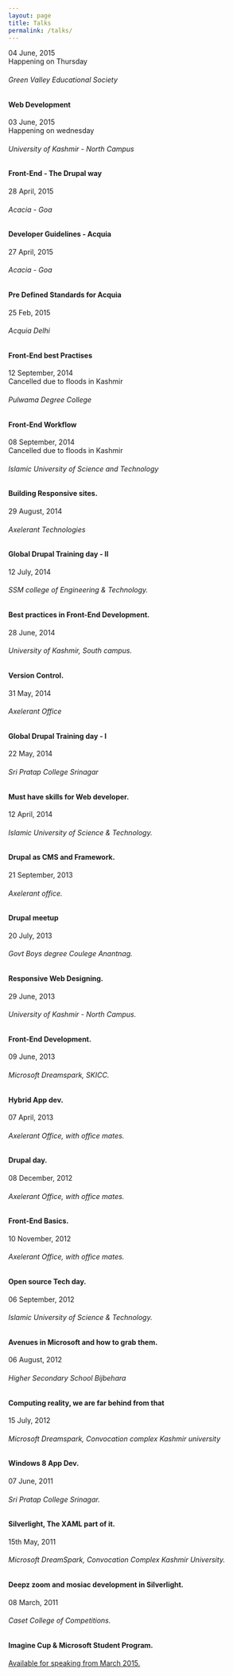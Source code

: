 ```yaml
---
layout: page
title: Talks
permalink: /talks/
---
```


<div class="talks">
<div class="timed">04 June, 2015</div>
<coming>Happening on Thursday</coming>
<h6>Green Valley Educational Society</h6>
<h4>Web Development</h4>
</div>

<div class="talks">
<div class="timed">03 June, 2015</div>
<coming>Happening on wednesday</coming>
<h6>University of Kashmir - North Campus </h6>
<h4>Front-End - The Drupal way</h4>
</div>

<div class="talks">
<div class="timed">28 April, 2015</div>
<h6>Acacia - Goa </h6>
<h4>Developer Guidelines - Acquia</h4>
</div>

<div class="talks">
<div class="timed">27 April, 2015</div>
<h6>Acacia - Goa </h6>
<h4>Pre Defined Standards for Acquia</h4>
</div>

<div class="talks">
<div class="timed">25 Feb, 2015</div>
<h6>Acquia Delhi</h6>
<h4>Front-End best Practises</h4>
</div>

<div class="talks">
<div class="timed">12 September, 2014</div>
<coming>Cancelled due to floods in Kashmir</coming>
<h6>Pulwama Degree College</h6>
<h4>Front-End Workflow</h4>
</div>

<div class="talks">
<div class="timed">08 September, 2014</div>
<coming>Cancelled due to floods in Kashmir</coming>
<h6>Islamic University of Science and Technology</h6>
<h4>Building Responsive sites.</h4>
</div>

<div class="talks">
<div class="timed">29 August, 2014</div>
<h6>Axelerant Technologies</h6>
<h4>Global Drupal Training day - II</h4>
</div>

<div class="talks">
<div class="timed">12 July, 2014</div>
<h6>SSM college of Engineering &amp; Technology.</h6>
<h4>Best practices in Front-End Development.</h4>
</div>

<div class="talks">
<div class="timed">28 June, 2014</div>
<h6>University of Kashmir, South campus.</h6>
<h4>Version Control.</h4>
</div>

<div class="talks">
<div class="timed">31 May, 2014</div>
<h6>Axelerant Office</h6>
<h4>Global Drupal Training day - I</h4>
</div>

<div class="talks">
<div class="timed">22 May, 2014</div>
<h6>Sri Pratap College Srinagar</h6>
<h4>Must have skills for Web developer.</h4>
</div>

<div class="talks">
<div class="timed">12 April, 2014</div>
<h6>Islamic University of Science &amp; Technology.</h6>
<h4>Drupal as CMS and Framework.</h4>
</div>

<div class="talks">
<div class="timed">21 September, 2013</div>
<h6>Axelerant office.</h6>
<h4>Drupal meetup</h4>
</div>

<div class="talks">
<div class="timed">20 July, 2013</div>
<h6>Govt Boys degree Coulege Anantnag.</h6>
<h4>Responsive Web Designing.</h4>
</div>

<div class="talks">
<div class="timed">29 June, 2013</div>
<h6>University of Kashmir - North Campus.</h6>
<h4>Front-End Development.</h4>
</div>

<div class="talks">
<div class="timed">09 June, 2013</div>
<h6>Microsoft Dreamspark, SKICC.</h6>
<h4>Hybrid App dev.</h4>
</div>

<div class="talks">
<div class="timed">07 April, 2013</div>
<h6>Axelerant Office, with office mates.</h6>
<h4>Drupal day.</h4>
</div>

<div class="talks">
<div class="timed">08 December, 2012</div>
<h6>Axelerant Office, with office mates.</h6>
<h4>Front-End Basics.</h4>
</div>

<div class="talks">
<div class="timed">10 November, 2012</div>
<h6>Axelerant Office, with office mates.</h6>
<h4>Open source Tech day.</h4>
</div>

<div class="talks">
<div class="timed">06 September, 2012</div>
<h6>Islamic University of Science &amp; Technology.</h6>
<h4>Avenues in Microsoft and how to grab them.</h4>
</div>

<div class="talks">
<div class="timed">06 August, 2012</div>
<h6>Higher Secondary School Bijbehara</h6>
<h4>Computing reality, we are far behind from that</h4>
</div>

<div class="talks">
<div class="timed">15 July, 2012</div>
<h6>Microsoft Dreamspark, Convocation complex Kashmir university</h6>
<h4>Windows 8 App Dev.</h4>
</div>

<div class="talks">
<div class="timed">07 June, 2011</div>
<h6>Sri Pratap College Srinagar.</h6>
<h4>Silverlight, The XAML part of it.</h4>
</div>

<div class="talks">
<div class="timed">15th May, 2011</div>
<h6>Microsoft DreamSpark, Convocation Complex Kashmir University.</h6>
<h4>Deepz zoom and mosiac development in Silverlight.</h4>
</div>

<div class="talks">
<div class="timed">08 March, 2011</div>
<h6>Caset College of Competitions.</h6>
<h4>Imagine Cup &amp; Microsoft Student Program.</h4>
</div>


<div class="hire"><a href="/contact">Available for speaking from March 2015.</a></div>